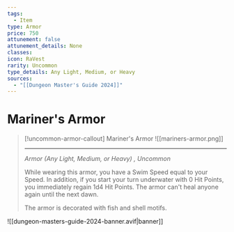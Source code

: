 ```yaml
---
tags:
  - Item
type: Armor
price: 750
attunement: false
attunement_details: None
classes: 
icon: RaVest
rarity: Uncommon
type_details: Any Light, Medium, or Heavy
sources:
  - "[[Dungeon Master's Guide 2024]]"
---
```

# Mariner's Armor
>[!uncommon-armor-callout] Mariner's Armor
>![[mariners-armor.png]]
>
> - - -
>_Armor (Any Light, Medium, or Heavy) , Uncommon_
>
>While wearing this armor, you have a Swim Speed equal to your Speed. In addition, if you start your turn underwater with 0 Hit Points, you immediately regain 1d4 Hit Points. The armor can't heal anyone again until the next dawn.
>
>The armor is decorated with fish and shell motifs.
>


![[dungeon-masters-guide-2024-banner.avif|banner]]